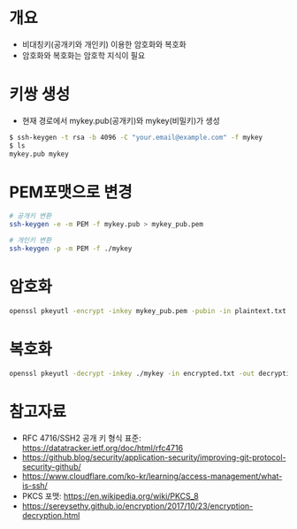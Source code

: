# 개요
* 비대칭키(공개키와 개인키) 이용한 암호화와 복호화
* 암호화와 복호화는 암호학 지식이 필요

# 키쌍 생성
* 현재 경로에서 mykey.pub(공개키)와 mykey(비밀키)가 생성

```sh
$ ssh-keygen -t rsa -b 4096 -C "your.email@example.com" -f mykey
$ ls
mykey.pub mykey
```

# PEM포맷으로 변경

```sh
# 공개키 변환
ssh-keygen -e -m PEM -f mykey.pub > mykey_pub.pem

# 개인키 변환
ssh-keygen -p -m PEM -f ./mykey
```

# 암호화

```sh
openssl pkeyutl -encrypt -inkey mykey_pub.pem -pubin -in plaintext.txt -out encrypted.txt
```

# 복호화

```sh
openssl pkeyutl -decrypt -inkey ./mykey -in encrypted.txt -out decryption.txt
```

# 참고자료
* RFC 4716/SSH2 공개 키 형식 표준: https://datatracker.ietf.org/doc/html/rfc4716
* https://github.blog/security/application-security/improving-git-protocol-security-github/
* https://www.cloudflare.com/ko-kr/learning/access-management/what-is-ssh/
* PKCS 포맷: https://en.wikipedia.org/wiki/PKCS_8
* https://sereysethy.github.io/encryption/2017/10/23/encryption-decryption.html
